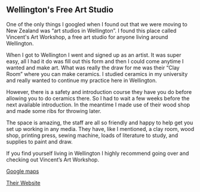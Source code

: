 ## Wellington's Free Art Studio

One of the only things I googled when I found out that we were moving to New Zealand was “art studios in Wellington”. I found this place called Vincent's Art Workshop, a free art studio for anyone living around Wellington. 

When I got to Wellington I went and signed up as an artist. It was super easy, all I had it do was fill out this form and then I could come anytime I wanted and make art. What was really the draw for me was their “Clay Room” where you can make ceramics. I studied ceramics in my university and really wanted to continue my practice here in Wellington. 

However, there is a safety and introduction course they have you do before allowing you to do ceramics there. So I had to wait a few weeks before the next available introduction. In the meantime I made use of their wood shop and made some ribs for throwing later. 

The space is amazing, the staff are all so friendly and happy to help get you set up working in any media. They have, like I mentioned, a clay room, wood shop, printing press, sewing machine, loads of literature to study, and supplies to paint and draw. 

If you find yourself living in Wellington I highly recommend going over and checking out Vincent’s Art Workshop. 

[Google maps](https://g.co/kgs/D2FBxEo)

[Their Website](https://vincents.co.nz/)
